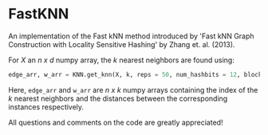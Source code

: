 # FastKNN
An implementation of the Fast kNN method introduced by 'Fast kNN Graph Construction with Locality Sensitive Hashing' by Zhang et. al. (2013).

For *X* an *n x d* numpy array, the *k* nearest neighbors are found using:
```python
edge_arr, w_arr = KNN.get_knn(X, k, reps = 50, num_hashbits = 12, blocksz = 100, n_core = 1)
```
Here, `edge_arr` and `w_arr` are *n x k* numpy arrays containing the index of the *k* nearest neighbors and the distances between the corresponding instances respectively. 

All questions and comments on the code are greatly appreciated!
